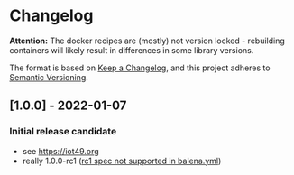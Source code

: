 # Changelog

**Attention:** The docker recipes are (mostly) not version locked - rebuilding containers will likely result in differences in some library versions.

The format is based on [Keep a Changelog](https://keepachangelog.com/en/1.0.0/),
and this project adheres to [Semantic Versioning](https://semver.org/spec/v2.0.0.html).


## [1.0.0] - 2022-01-07
### Initial release candidate
- see https://iot49.org
- really 1.0.0-rc1 ([rc1 spec not supported in balena.yml](https://github.com/balena-io/balena-cli/issues/2337))
